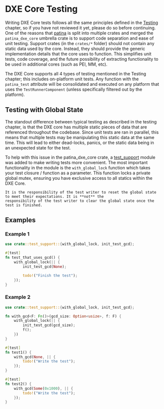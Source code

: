# DXE Core Testing

Writing DXE Core tests follows all the same principles defined in the [Testing](../dev/testing.md) chapter, so if you
have not reviewed it yet, please do so before continuing. One of the reasons that [patina](https://github.com/OpenDevicePartnership/patina)
is split into multiple crates and merged the `patina_dxe_core` umbrella crate is to support code separation and ease of
unit testing. Support crates (in the `crates/*` folder) should not contain any static data used by the core. Instead,
they should provide the generic implementation details that the core uses to function. This simplifies unit tests, code
coverage, and the future possibility of extracting functionality to be used in additional cores (such as PEI, MM, etc).

The DXE Core supports all 4 types of testing mentioned in the Testing chapter; this includes on-platform unit tests.
Any function with the `patina_test` attribute will be consolidated and executed on any platform that uses the
`TestRunnerComponent` (unless specifically filtered out by the platform).

## Testing with Global State

The standout difference between typical testing as described in the testing chapter, is that the DXE core has multiple
static pieces of data that are referenced throughout the codebase. Since unit tests are ran in parallel, this means
that multiple tests may be manipulating this static data at the same time. This will lead to either dead-locks, panics,
or the static data being in an unexpected state for the test.

To help with this issue in the patina_dxe_core crate, a [test_support](https://github.com/OpenDevicePartnership/patina/blob/main/dxe_core/src/test_support.rs)
module was added to make writing tests more convenient. The most important functionality in the module is the
`with_global_lock` function which takes your test closure / function as a parameter. This function locks a private
global mutex, ensuring you have exclusive access to all statics within the DXE Core.

``` admonish warning
It is the responsibility of the test writer to reset the global state to meet their expectations. It is **not** the
responsibility of the test writer to clear the global state once the test is finished.
```

## Examples

### Example 1

```rust
use crate::test_support::{with_global_lock, init_test_gcd};

#[test]
fn test_that_uses_gcd() {
    with_global_lock(|| {
        init_test_gcd(None);

        todo!("Finish the test");
    });
}
```

### Example 2

```rust
use crate::test_support::{with_global_lock, init_test_gcd};

fn with_gcd<F: Fn()>(gcd_size: Option<usize>, f: F) {
    with_global_lock(|| {
        init_test_gcd(gcd_size);
        f();
    })
}

#[test]
fn test1() {
    with_gcd(None, || {
        todo!("Write the test");
    });
}

#[test]
fn test2() {
    with_gcd(Some(0x1000), || {
        todo!("Write the test");
    });
}
```
